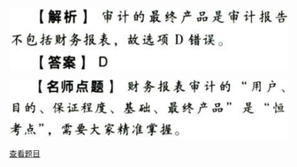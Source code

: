 ![](b6c157d94c69e3c99fac94f56b1dfe42.png)

![](3263b9c71c1c0b9a755eef454d93b092.png)

[查看题目](../审计概述.本章真题.md#1-题目)

